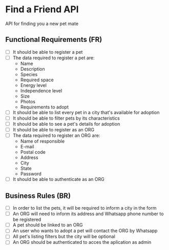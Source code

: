 
# Find a Friend API

API for finding you a new pet mate

## Functional Requirements (FR)

- [ ] It should be able to register a pet
- [ ] The data required to register a pet are:
    - Name
    - Description
    - Species
    - Required space
    - Energy level
    - Independence level
    - Size
    - Photos
    - Requirements to adopt
- [ ] It should be able to list every pet in a city that's available for adoption
- [ ] It should be able to filter pets by its characteristics
- [ ] It should be able to see a pet's details for adoption
- [ ] It should be able to register as an ORG
- [ ] The data required to register an ORG are:
    - Name of responsible
    - E-mail
    - Postal code
    - Address
    - City
    - State
    - Password
- [ ] It should be able to authenticate as an ORG

## Business Rules (BR)

- [ ] In order to list the pets, it will be required to inform a city in the form
- [ ] An ORG will need to inform its address and Whatsapp phone number to be registered
- [ ] A pet should be linked to an ORG
- [ ] An user who wants to adopt a pet will contact the ORG by Whatsapp
- [ ] All pet's listing filters but the city will be optional
- [ ] An ORG should be authenticated to acces the aplication as admin
